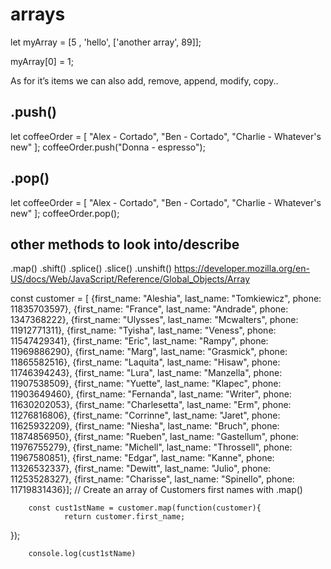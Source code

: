 # arrays


let myArray = [5 , 'hello', ['another array', 89]];

myArray[0] = 1;

As for it’s items we can
also add, remove,
append, modify, copy..

## .push()

let coffeeOrder = [
"Alex - Cortado",
"Ben - Cortado",
"Charlie - Whatever's new"
];
coffeeOrder.push("Donna - espresso");

## .pop()
let coffeeOrder = [
"Alex - Cortado",
"Ben - Cortado",
"Charlie - Whatever's new"
];
coffeeOrder.pop();

## other methods to look into/describe
.map()
.shift()
.splice()
.slice()
.unshift()
https://developer.mozilla.org/en-US/docs/Web/JavaScript/Reference/Global_Objects/Array




const customer = [
        {first_name:    "Aleshia",    last_name:    "Tomkiewicz",    phone:    11835703597},
        {first_name:    "France",    last_name:    "Andrade",    phone:    1347368222},
        {first_name:    "Ulysses",    last_name:    "Mcwalters",    phone:    11912771311},
        {first_name:    "Tyisha",    last_name:    "Veness",    phone:    11547429341},
        {first_name:    "Eric",    last_name:    "Rampy",    phone:    11969886290},
        {first_name:    "Marg",    last_name:    "Grasmick",    phone:    11865582516},
        {first_name:    "Laquita",    last_name:    "Hisaw",    phone:    11746394243},
        {first_name:    "Lura",    last_name:    "Manzella",    phone:    11907538509},
        {first_name:    "Yuette",    last_name:    "Klapec",    phone:    11903649460},
        {first_name:    "Fernanda",    last_name:    "Writer",    phone:    11630202053},
        {first_name:    "Charlesetta",    last_name:    "Erm",    phone:    11276816806},
        {first_name:    "Corrinne",    last_name:    "Jaret",    phone:    11625932209},
        {first_name:    "Niesha",    last_name:    "Bruch",    phone:    11874856950},
        {first_name:    "Rueben",    last_name:    "Gastellum",    phone:    11976755279},
        {first_name:    "Michell",    last_name:    "Throssell",    phone:    11967580851},
        {first_name:    "Edgar",    last_name:    "Kanne",    phone:    11326532337},
        {first_name:    "Dewitt",    last_name:    "Julio",    phone:    11253528327},
        {first_name:    "Charisse",    last_name:    "Spinello",    phone:    11719831436}];
// Create an array of Customers first names with .map()

        const cust1stName = customer.map(function(customer){
                return customer.first_name;
});

        console.log(cust1stName)




